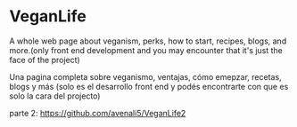 # VeganLife

A whole web page about veganism, perks, how to start, recipes, blogs, and more.(only front end development and you may encounter that it's just the face of the project)

Una pagina completa sobre veganismo, ventajas, cómo emepzar, recetas, blogs y más (solo es el desarrollo front end y podés encontrarte con que es solo la cara del projecto)

parte 2: https://github.com/avenali5/VeganLife2
